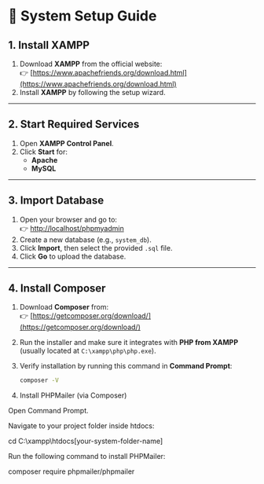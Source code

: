 # 📘 System Setup Guide

## 1. Install XAMPP
1. Download **XAMPP** from the official website:  
   👉 [https://www.apachefriends.org/download.html](https://www.apachefriends.org/download.html)  
2. Install **XAMPP** by following the setup wizard.  

---

## 2. Start Required Services
1. Open **XAMPP Control Panel**.  
2. Click **Start** for:
   - **Apache**
   - **MySQL**

---

## 3. Import Database
1. Open your browser and go to:  
   👉 [http://localhost/phpmyadmin](http://localhost/phpmyadmin)  
2. Create a new database (e.g., `system_db`).  
3. Click **Import**, then select the provided `.sql` file.  
4. Click **Go** to upload the database.  

---

## 4. Install Composer
1. Download **Composer** from:  
   👉 [https://getcomposer.org/download/](https://getcomposer.org/download/)  
2. Run the installer and make sure it integrates with **PHP from XAMPP**  
   (usually located at `C:\xampp\php\php.exe`).  
3. Verify installation by running this command in **Command Prompt**:

   ```bash
   composer -V

5. Install PHPMailer (via Composer)

Open Command Prompt.

Navigate to your project folder inside htdocs:

cd C:\xampp\htdocs\[your-system-folder-name]


Run the following command to install PHPMailer:

composer require phpmailer/phpmailer
